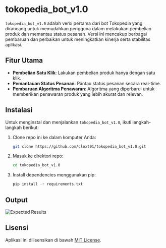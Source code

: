 # tokopedia_bot_v1.0

`tokopedia_bot_v1.0` adalah versi pertama dari bot Tokopedia yang dirancang untuk memudahkan pengguna dalam melakukan pembelian produk dan memantau status pesanan. Versi ini mencakup berbagai pembaruan dan perbaikan untuk meningkatkan kinerja serta stabilitas aplikasi.

## Fitur Utama

- **Pembelian Satu Klik**: Lakukan pembelian produk hanya dengan satu klik.
- **Pemantauan Status Pesanan**: Pantau status pesanan secara real-time.
- **Pembaruan Algoritma Penawaran**: Algoritma yang diperbarui untuk memberikan penawaran produk yang lebih akurat dan relevan.

## Instalasi

Untuk menginstal dan menjalankan `tokopedia_bot_v1.0`, ikuti langkah-langkah berikut:

1. Clone repo ini ke dalam komputer Anda:

    ```bash
    git clone https://github.com/cloxt01/tokopedia_bot_v1.0.git
    ```

2. Masuk ke direktori repo:

    ```bash
    cd tokopedia_bot_v1.0
    ```

3. Install dependencies menggunakan pip:

    ```bash
    pip install -r requirements.txt
    ```


## Output
![Expected Results](https://drive.google.com/uc?export=view&id=1E8tTBcPxPaWs0FRbQMT66qjdFa414e-b)

## Lisensi

Aplikasi ini dilisensikan di bawah [MIT License](LICENSE).
